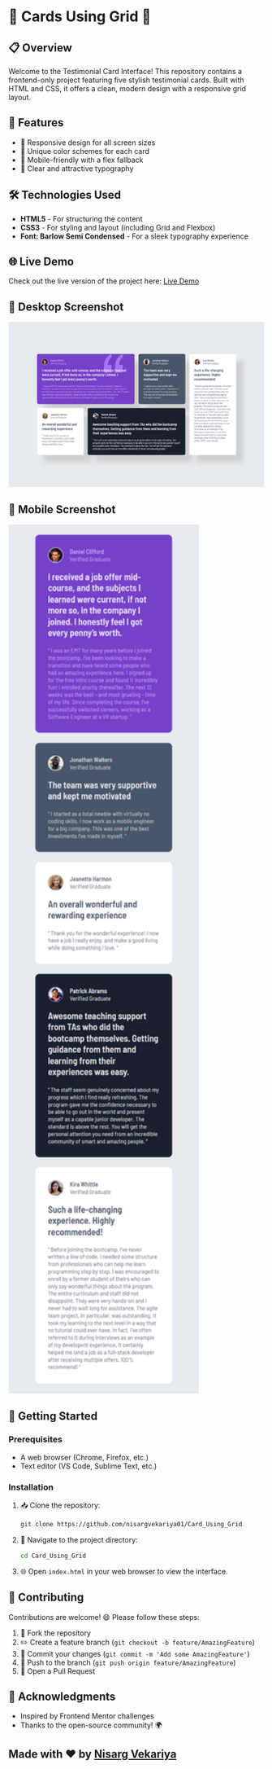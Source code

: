 # 🎉 Cards Using Grid 🎉

## 📋 Overview
Welcome to the Testimonial Card Interface! This repository contains a frontend-only project featuring five stylish testimonial cards. Built with HTML and CSS, it offers a clean, modern design with a responsive grid layout.

## 🚀 Features
- 🌟 Responsive design for all screen sizes
- 🎨 Unique color schemes for each card
- 📱 Mobile-friendly with a flex fallback
- 🎯 Clear and attractive typography

## 🛠️ Technologies Used
- **HTML5** - For structuring the content
- **CSS3** - For styling and layout (including Grid and Flexbox)
- **Font: Barlow Semi Condensed** - For a sleek typography experience

## 🌐 Live Demo
Check out the live version of the project here: [Live Demo](https://card-using-grid-nisarg07.netlify.app/)

## 📸 Desktop Screenshot
<img src="preview_desktop.png" alt="Desktop Testimonial Cards" width=750px>

## 📱 Mobile Screenshot
<img src="preview_mobile.png" alt="Mobile Testimonial Cards" width=375px>

## 🔧 Getting Started
### Prerequisites
- A web browser (Chrome, Firefox, etc.)
- Text editor (VS Code, Sublime Text, etc.)

### Installation
1. 📥 Clone the repository:
   ```bash
   git clone https://github.com/nisargvekariya01/Card_Using_Grid
   ```
2. 📂 Navigate to the project directory:
   ```bash
   cd Card_Using_Grid
   ```
3. 🌐 Open `index.html` in your web browser to view the interface.

## 🤝 Contributing
Contributions are welcome! 😄 Please follow these steps:
1. 🍴 Fork the repository
2. ✏️ Create a feature branch (`git checkout -b feature/AmazingFeature`)
3. 🎉 Commit your changes (`git commit -m 'Add some AmazingFeature'`)
4. 🚀 Push to the branch (`git push origin feature/AmazingFeature`)
5. 📮 Open a Pull Request

## 🙌 Acknowledgments
- Inspired by Frontend Mentor challenges
- Thanks to the open-source community! 🌍

## Made with ❤️ by [Nisarg Vekariya](https://github.com/nisargvekariya01)
